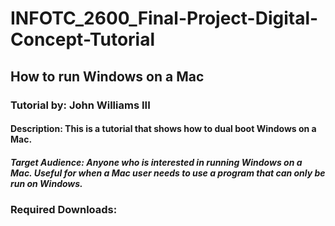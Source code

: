 INFOTC_2600_Final-Project-Digital-Concept-Tutorial
=========
## How to run Windows on a Mac
### Tutorial by: John Williams III
#### Description: This is a tutorial that shows how to dual boot Windows on a Mac. 
##### Target Audience: Anyone who is interested in running Windows on a Mac. Useful for when a Mac user needs to use a program that can only be run on Windows.

### Required Downloads:
####
